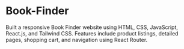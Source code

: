 # Book-Finder
Built a responsive Book Finder website using HTML, CSS, JavaScript, React.js, and Tailwind CSS. Features include product listings, detailed pages, shopping cart, and navigation using React Router.
